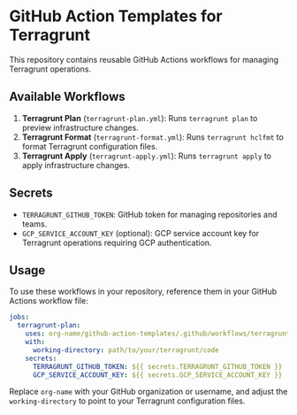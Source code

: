 # GitHub Action Templates for Terragrunt

This repository contains reusable GitHub Actions workflows for managing Terragrunt operations.

## Available Workflows

1. **Terragrunt Plan** (`terragrunt-plan.yml`): Runs `terragrunt plan` to preview infrastructure changes.
2. **Terragrunt Format** (`terragrunt-format.yml`): Runs `terragrunt hclfmt` to format Terragrunt configuration files.
3. **Terragrunt Apply** (`terragrunt-apply.yml`): Runs `terragrunt apply` to apply infrastructure changes.

## Secrets

- `TERRAGRUNT_GITHUB_TOKEN`: GitHub token for managing repositories and teams.
- `GCP_SERVICE_ACCOUNT_KEY` (optional): GCP service account key for Terragrunt operations requiring GCP authentication.

## Usage

To use these workflows in your repository, reference them in your GitHub Actions workflow file:

```yaml
jobs:
  terragrunt-plan:
    uses: org-name/github-action-templates/.github/workflows/terragrunt-plan.yml@main
    with:
      working-directory: path/to/your/terragrunt/code
    secrets:
      TERRAGRUNT_GITHUB_TOKEN: ${{ secrets.TERRAGRUNT_GITHUB_TOKEN }}
      GCP_SERVICE_ACCOUNT_KEY: ${{ secrets.GCP_SERVICE_ACCOUNT_KEY }}
```

Replace `org-name` with your GitHub organization or username, and adjust the `working-directory` to point to your Terragrunt configuration files.
